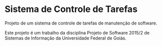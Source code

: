 # Sistema de Controle de Tarefas

Projeto de um sistema de controle de tarefas de manutenção de software.

Este projeto é um trabalho da disciplina Projeto de Software 2015/2 de Sistemas de Informação da Universidade Federal de Goiás.

